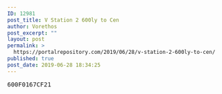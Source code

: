 ```yaml
---
ID: 12981
post_title: V Station 2 600ly to Cen
author: Vorethos
post_excerpt: ""
layout: post
permalink: >
  https://portalrepository.com/2019/06/28/v-station-2-600ly-to-cen/
published: true
post_date: 2019-06-28 18:34:25
---
```

<pre>600F0167CF21</pre>